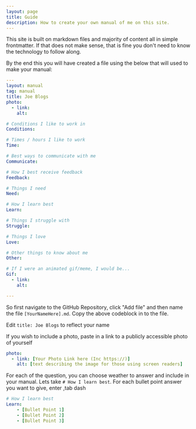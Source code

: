 ```yaml
---
layout: page
title: Guide
description: How to create your own manual of me on this site.
---
```



This site is built on markdown files and majority of content all in simple frontmatter. If that does not make sense, that is fine you don't need to know the technology to follow along.

By the end this you will have created a file using the below that will used to make your manual:
```YAML
---
layout: manual
tag: manual
title: Joe Blogs 
photo:
  - link: 
    alt: 

# Conditions I like to work in
Conditions:

# Times / hours I like to work
Time:

# Best ways to communicate with me
Communicate:

# How I best receive feedback
Feedback:

# Things I need
Need:

# How I learn best
Learn:

# Things I struggle with
Struggle:

# Things I love
Love:

# Other things to know about me
Other:

# If I were an animated gif/meme, I would be...
Gif:
  - link: 
    alt: 

---
```

So first navigate to the GitHub Repository, click "Add file" and then name the file `[YourNameHere].md`. Copy the above codeblock in to the file.

Edit `title: Joe Blogs` to reflect your name

If you wish to include a photo, paste in a link to a publicly accessible photo of yourself 
```yaml
photo:
  - link: [Your Photo Link here (Inc https://)]
    alt: [text describing the image for those using screen readers] 
```
For each of the question, you can choose weather to  answer and include in your manual. Lets take `# How I learn best`. For each bullet point answer you want to give, enter ,tab dash
```yaml
# How I learn best
Learn:
    - [Bullet Point 1]
    - [Bullet Point 2]
    - [Bullet Point 3]

```